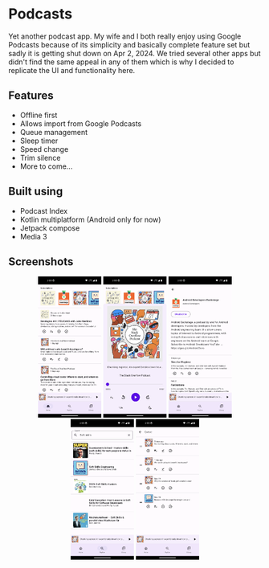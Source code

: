 # Podcasts

Yet another podcast app. My wife and I both really enjoy using Google Podcasts because of its 
simplicity and basically complete feature set but sadly it is getting shut down on Apr 2, 2024. 
We tried several other apps but didn't find the same appeal in any of them which is why I decided 
to replicate the UI and functionality here.

## Features
- Offline first 
- Allows import from Google Podcasts
- Queue management
- Sleep timer
- Speed change 
- Trim silence 
- More to come...

## Built using 
- Podcast Index
- Kotlin multiplatform (Android only for now)
- Jetpack compose
- Media 3

## Screenshots
<p align="center">
<img src="https://github.com/ramitsuri/podcasts/blob/13b254bef54712c712ef835cc60bbc07ced6c3a7/images/1.png" width="25%"  alt="1.png"/>
<img src="https://github.com/ramitsuri/podcasts/blob/13b254bef54712c712ef835cc60bbc07ced6c3a7/images/2.png" width="25%"  alt="2.png"/>
<img src="https://github.com/ramitsuri/podcasts/blob/13b254bef54712c712ef835cc60bbc07ced6c3a7/images/3.png" width="25%"  alt="3.png"/>
<img src="https://github.com/ramitsuri/podcasts/blob/13b254bef54712c712ef835cc60bbc07ced6c3a7/images/4.png" width="25%"  alt="4.png"/>
<img src="https://github.com/ramitsuri/podcasts/blob/13b254bef54712c712ef835cc60bbc07ced6c3a7/images/5.png" width="25%"  alt="5.png"/>
</p>
